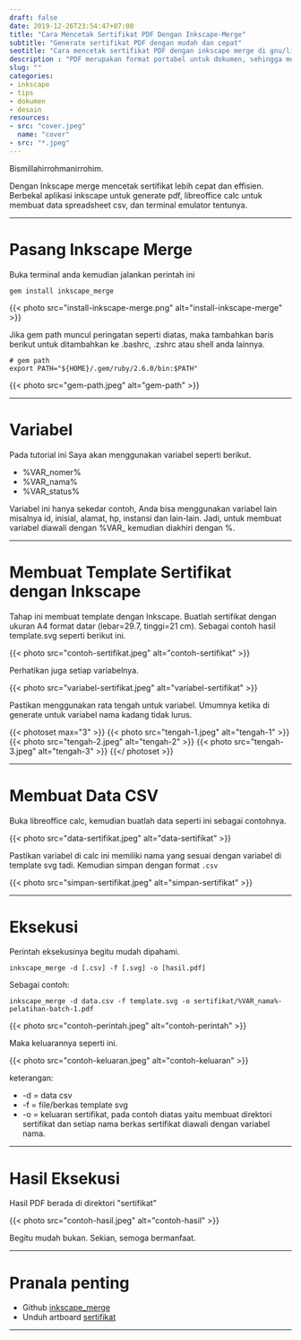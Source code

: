 ```yaml
---
draft: false
date: 2019-12-26T23:54:47+07:00
title: "Cara Mencetak Sertifikat PDF Dengan Inkscape-Merge"
subtitle: "Generate sertifikat PDF dengan mudah dan cepat"
seotitle: "Cara mencetak sertifikat PDF dengan inkscape merge di gnu/linux"
description : "PDF merupakan format portabel untuk dokumen, sehingga mempermudah untuk ditampilkan dan dicetak. Ternyata dengan Inkscape Merge mencetak sertifikat jadi lebih mudah, mari simak tutorialnya."
slug: ""
categories:
- inkscape
- tips
- dokumen
- desain
resources:
- src: "cover.jpeg"
  name: "cover"
- src: "*.jpeg"
---
```


Bismillahirrohmanirrohim.

Dengan Inkscape merge mencetak sertifikat lebih cepat dan effisien. Berbekal aplikasi inkscape untuk generate pdf, libreoffice calc untuk membuat data spreadsheet csv, dan terminal emulator tentunya.
***

# Pasang Inkscape Merge

Buka terminal anda kemudian jalankan perintah ini

```
gem install inkscape_merge
```
{{< photo src="install-inkscape-merge.png" alt="install-inkscape-merge" >}}

Jika gem path muncul peringatan seperti diatas, maka tambahkan baris berikut untuk ditambahkan ke .bashrc, .zshrc atau shell anda lainnya.

```
# gem path
export PATH="${HOME}/.gem/ruby/2.6.0/bin:$PATH"
```

{{< photo src="gem-path.jpeg" alt="gem-path" >}}

***
# Variabel

Pada tutorial ini Saya akan menggunakan variabel seperti berikut.

* %VAR_nomer%
* %VAR_nama%
* %VAR_status%

Variabel ini hanya sekedar contoh, Anda bisa menggunakan variabel lain misalnya id, inisial, alamat, hp, instansi dan lain-lain. Jadi, untuk membuat variabel diawali dengan %VAR_ kemudian diakhiri dengan %.

***
# Membuat Template Sertifikat dengan Inkscape

Tahap ini membuat template dengan Inkscape. Buatlah sertifikat dengan ukuran A4 format datar (lebar=29.7, tinggi=21 cm). Sebagai contoh hasil template.svg seperti berikut ini.

{{< photo src="contoh-sertifikat.jpeg" alt="contoh-sertifikat" >}}

Perhatikan juga setiap variabelnya.

{{< photo src="variabel-sertifikat.jpeg" alt="variabel-sertifikat" >}}

Pastikan menggunakan rata tengah untuk variabel. Umumnya ketika di generate untuk variabel nama kadang tidak lurus.

{{< photoset max="3" >}}
  {{< photo src="tengah-1.jpeg" alt="tengah-1" >}}
  {{< photo src="tengah-2.jpeg" alt="tengah-2" >}}
  {{< photo src="tengah-3.jpeg" alt="tengah-3" >}}
{{</ photoset >}}

***
# Membuat Data CSV

Buka libreoffice calc, kemudian buatlah data seperti ini sebagai contohnya.

{{< photo src="data-sertifikat.jpeg" alt="data-sertifikat" >}}

Pastikan variabel di calc ini memiliki nama yang sesuai dengan variabel di template svg tadi. Kemudian simpan dengan format `.csv`

{{< photo src="simpan-sertifikat.jpeg" alt="simpan-sertifikat" >}}

***
# Eksekusi

Perintah eksekusinya begitu mudah dipahami.

```
inkscape_merge -d [.csv] -f [.svg] -o [hasil.pdf]
```

Sebagai contoh:

```
inkscape_merge -d data.csv -f template.svg -o sertifikat/%VAR_nama%-pelatihan-batch-1.pdf
```

{{< photo src="contoh-perintah.jpeg" alt="contoh-perintah" >}}

Maka keluarannya seperti ini.

{{< photo src="contoh-keluaran.jpeg" alt="contoh-keluaran" >}}

keterangan:
* -d = data csv
* -f = file/berkas template svg
* -o = keluaran sertifikat, pada contoh diatas yaitu membuat direktori sertifikat dan setiap nama berkas sertifikat diawali dengan variabel nama.

***
# Hasil Eksekusi

Hasil PDF berada di direktori "sertifikat"

{{< photo src="contoh-hasil.jpeg" alt="contoh-hasil" >}}

Begitu mudah bukan. Sekian, semoga bermanfaat.

***
# Pranala penting

* Github [inkscape_merge](https://github.com/borgand/inkscape_merge)
* Unduh artboard [sertifikat](https://gitlab.com/hervyqa/artboard/raw/master/sertifikat.svg?inline=false)
***
